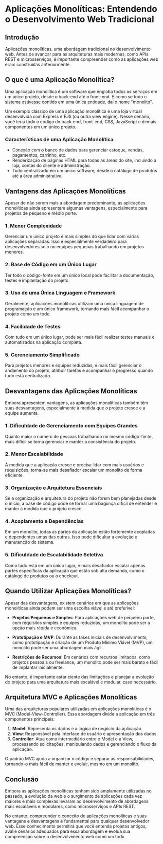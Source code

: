 <h1>Aplicações Monolíticas: Entendendo o Desenvolvimento Web Tradicional</h1>

<h2>Introdução</h2>

<p>Aplicações monolíticas, uma abordagem tradicional no desenvolvimento web. Antes de avançar para as arquiteturas mais modernas, como APIs REST e microsserviços, é importante compreender como as aplicações web eram construídas anteriormente.</p>

<h2>O que é uma Aplicação Monolítica?</h2>

<p>Uma aplicação monolítica é um software que engloba todos os serviços em um único projeto, desde o back-end até o front-end. É como se todo o sistema estivesse contido em uma única entidade, daí o nome &quot;monolito&quot;.</p>

<p>Um exemplo clássico de uma aplicação monolítica é uma loja virtual desenvolvida com Express e EJS (ou outra view engine). Nesse cenário, você teria todo o código do back-end, front-end, CSS, JavaScript e demais componentes em um único projeto.</p>

<h3>Características de uma Aplicação Monolítica</h3>

<ul>
    <li>Conexão com o banco de dados para gerenciar estoque, vendas, pagamentos, carrinho, etc.</li>
    <li>Renderização de páginas HTML para todas as áreas do site, incluindo a loja, contas do cliente e administração.</li>
    <li>Tudo centralizado em um único software, desde o catálogo de produtos até a área administrativa.</li>
</ul>

<h2>Vantagens das Aplicações Monolíticas</h2>

<p>Apesar de não serem mais a abordagem predominante, as aplicações monolíticas ainda apresentam algumas vantagens, especialmente para projetos de pequeno e médio porte.</p>

<h3>1. Menor Complexidade</h3>
<p>Gerenciar um único projeto é mais simples do que lidar com várias aplicações separadas. Isso é especialmente verdadeiro para desenvolvedores solo ou equipes pequenas trabalhando em projetos menores.</p>

<h3>2. Base de Código em um Único Lugar</h3>
<p>Ter todo o código-fonte em um único local pode facilitar a documentação, testes e implantação do projeto.</p>

<h3>3. Uso de uma Única Linguagem e Framework</h3>
<p>Geralmente, aplicações monolíticas utilizam uma única linguagem de programação e um único framework, tornando mais fácil acompanhar o projeto como um todo.</p>

<h3>4. Facilidade de Testes</h3>
<p>Com tudo em um único lugar, pode ser mais fácil realizar testes manuais e automatizados na aplicação completa.</p>

<h3>5. Gerenciamento Simplificado</h3>
<p>Para projetos menores e equipes reduzidas, é mais fácil gerenciar o andamento do projeto, atribuir tarefas e acompanhar o progresso quando tudo está centralizado.</p><h2>Desvantagens das Aplicações Monolíticas</h2>

<p>Embora apresentem vantagens, as aplicações monolíticas também têm suas desvantagens, especialmente à medida que o projeto cresce e a equipe aumenta.</p>

<h3>1. Dificuldade de Gerenciamento com Equipes Grandes</h3>
<p>Quanto maior o número de pessoas trabalhando no mesmo código-fonte, mais difícil se torna gerenciar e manter a consistência do projeto.</p>

<h3>2. Menor Escalabilidade</h3>
<p>À medida que a aplicação cresce e precisa lidar com mais usuários e requisições, torna-se mais desafiador escalar um monolito de forma eficiente.</p>

<h3>3. Organização e Arquitetura Essenciais</h3>
<p>Se a organização e arquitetura do projeto não forem bem planejadas desde o início, a base de código pode se tornar uma bagunça difícil de entender e manter à medida que o projeto cresce.</p>

<h3>4. Acoplamento e Dependências</h3>
<p>Em um monolito, todas as partes da aplicação estão fortemente acopladas e dependentes umas das outras. Isso pode dificultar a evolução e manutenção do sistema.</p>

<h3>5. Dificuldade de Escalabilidade Seletiva</h3>
<p>Como tudo está em um único lugar, é mais desafiador escalar apenas partes específicas da aplicação que estão sob alta demanda, como o catálogo de produtos ou o checkout.</p>

<h2>Quando Utilizar Aplicações Monolíticas?</h2>

<p>Apesar das desvantagens, existem cenários em que as aplicações monolíticas ainda podem ser uma escolha viável e até preferível:</p>

<ul>
    <li><p><strong>Projetos Pequenos e Simples</strong>: Para aplicações web de pequeno porte, com requisitos simples e equipes reduzidas, um monolito pode ser a opção mais rápida e econômica.</p></li>
    <li><p><strong>Prototipação e MVP</strong>: Durante as fases iniciais de desenvolvimento, como prototipação e criação de um Produto Mínimo Viável (MVP), um monolito pode ser uma abordagem mais ágil.</p></li>
    <li><p><strong>Restrições de Recursos</strong>: Em cenários com recursos limitados, como projetos pessoais ou freelance, um monolito pode ser mais barato e fácil de implantar inicialmente.</p></li>
</ul>

<p>No entanto, é importante estar ciente das limitações e planejar a evolução do projeto para uma arquitetura mais escalável e modular, caso necessário.</p>

<h2>Arquitetura MVC e Aplicações Monolíticas</h2>

<p>Uma das arquiteturas populares utilizadas em aplicações monolíticas é o MVC (Model-View-Controller). Essa abordagem divide a aplicação em três componentes principais:</p>

<ol>
    <li><strong>Model</strong>: Representa os dados e a lógica de negócio da aplicação.</li>
    <li><strong>View</strong>: Responsável pela interface de usuário e apresentação dos dados.</li>
    <li><strong>Controller</strong>: Atua como intermediário entre o Model e a View, processando solicitações, manipulando dados e gerenciando o fluxo da aplicação.</li>
</ol>

<p>O padrão MVC ajuda a organizar o código e separar as responsabilidades, tornando-o mais fácil de manter e evoluir, mesmo em um monolito.</p>

<h2>Conclusão</h2><p>Embora as aplicações monolíticas tenham sido amplamente utilizadas no passado, a evolução da web e o surgimento de aplicações cada vez maiores e mais complexas levaram ao desenvolvimento de abordagens mais escaláveis e modulares, como microsserviços e APIs REST.</p>

<p>No entanto, compreender o conceito de aplicações monolíticas e suas vantagens e desvantagens é fundamental para qualquer desenvolvedor web. Esse conhecimento permitirá que você entenda projetos antigos, avalie cenários adequados para essa abordagem e evolua sua compreensão sobre o desenvolvimento web como um todo.</p>